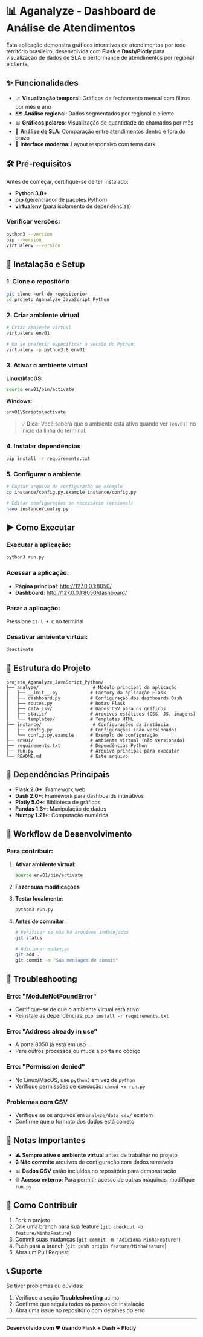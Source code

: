# 📊 Aganalyze - Dashboard de Análise de Atendimentos

Esta aplicação demonstra gráficos interativos de atendimentos por todo território brasileiro, desenvolvida com **Flask** e **Dash/Plotly** para visualização de dados de SLA e performance de atendimentos por regional e cliente.

## ✨ Funcionalidades

- 📈 **Visualização temporal**: Gráficos de fechamento mensal com filtros por mês e ano
- 🗺️ **Análise regional**: Dados segmentados por regional e cliente 
- 📊 **Gráficos polares**: Visualização de quantidade de chamados por mês
- 🎯 **Análise de SLA**: Comparação entre atendimentos dentro e fora do prazo
- 🌙 **Interface moderna**: Layout responsivo com tema dark

## 🛠️ Pré-requisitos

Antes de começar, certifique-se de ter instalado:

- **Python 3.8+** 
- **pip** (gerenciador de pacotes Python)
- **virtualenv** (para isolamento de dependências)

### Verificar versões:
```bash
python3 --version
pip --version
virtualenv --version
```

## 🚀 Instalação e Setup

### 1. Clone o repositório
```bash
git clone <url-do-repositorio>
cd projeto_Aganalyze_JavaScript_Python
```

### 2. Criar ambiente virtual
```bash
# Criar ambiente virtual
virtualenv env01

# Ou se preferir especificar a versão do Python:
virtualenv -p python3.8 env01
```

### 3. Ativar o ambiente virtual

**Linux/MacOS:**
```bash
source env01/bin/activate
```

**Windows:**
```bash
env01\Scripts\activate
```

> 💡 **Dica**: Você saberá que o ambiente está ativo quando ver `(env01)` no início da linha do terminal.

### 4. Instalar dependências
```bash
pip install -r requirements.txt
```

### 5. Configurar o ambiente
```bash
# Copiar arquivo de configuração de exemplo
cp instance/config.py.example instance/config.py

# Editar configurações se necessário (opcional)
nano instance/config.py
```

## ▶️ Como Executar

### Executar a aplicação:
```bash
python3 run.py
```

### Acessar a aplicação:
- **Página principal**: http://127.0.0.1:8050/
- **Dashboard**: http://127.0.0.1:8050/dashboard/

### Parar a aplicação:
Pressione `Ctrl + C` no terminal

### Desativar ambiente virtual:
```bash
deactivate
```

## 📁 Estrutura do Projeto

```
projeto_Aganalyze_JavaScript_Python/
├── analyze/                    # Módulo principal da aplicação
│   ├── __init__.py            # Factory da aplicação Flask
│   ├── dashboard.py           # Configuração dos dashboards Dash
│   ├── routes.py              # Rotas Flask
│   ├── data_csv/              # Dados CSV para os gráficos
│   ├── static/                # Arquivos estáticos (CSS, JS, imagens)
│   └── templates/             # Templates HTML
├── instance/                   # Configurações da instância
│   ├── config.py              # Configurações (não versionado)
│   └── config.py.example      # Exemplo de configuração
├── env01/                     # Ambiente virtual (não versionado)
├── requirements.txt           # Dependências Python
├── run.py                     # Arquivo principal para executar
└── README.md                  # Este arquivo
```

## 🔧 Dependências Principais

- **Flask 2.0+**: Framework web
- **Dash 2.0+**: Framework para dashboards interativos  
- **Plotly 5.0+**: Biblioteca de gráficos
- **Pandas 1.3+**: Manipulação de dados
- **Numpy 1.21+**: Computação numérica

## 🔄 Workflow de Desenvolvimento

### Para contribuir:

1. **Ativar ambiente virtual**:
   ```bash
   source env01/bin/activate
   ```

2. **Fazer suas modificações**

3. **Testar localmente**:
   ```bash
   python3 run.py
   ```

4. **Antes de commitar**:
   ```bash
   # Verificar se não há arquivos indesejados
   git status
   
   # Adicionar mudanças
   git add .
   git commit -m "Sua mensagem de commit"
   ```

## 🐛 Troubleshooting

### Erro: "ModuleNotFoundError"
- Certifique-se de que o ambiente virtual está ativo
- Reinstale as dependências: `pip install -r requirements.txt`

### Erro: "Address already in use"
- A porta 8050 já está em uso
- Pare outros processos ou mude a porta no código

### Erro: "Permission denied"
- No Linux/MacOS, use `python3` em vez de `python`
- Verifique permissões de execução: `chmod +x run.py`

### Problemas com CSV
- Verifique se os arquivos em `analyze/data_csv/` existem
- Confirme que o formato dos dados está correto

## 📝 Notas Importantes

- ⚠️ **Sempre ative o ambiente virtual** antes de trabalhar no projeto
- 🔒 **Não commite** arquivos de configuração com dados sensíveis
- 📊 **Dados CSV** estão incluídos no repositório para demonstração
- 🌐 **Acesso externo**: Para permitir acesso de outras máquinas, modifique `run.py`

## 🤝 Como Contribuir

1. Fork o projeto
2. Crie uma branch para sua feature (`git checkout -b feature/MinhaFeature`)
3. Commit suas mudanças (`git commit -m 'Adiciona MinhaFeature'`)
4. Push para a branch (`git push origin feature/MinhaFeature`)
5. Abra um Pull Request

## 📞 Suporte

Se tiver problemas ou dúvidas:
1. Verifique a seção **Troubleshooting** acima
2. Confirme que seguiu todos os passos de instalação
3. Abra uma issue no repositório com detalhes do erro

---

**Desenvolvido com ❤️ usando Flask + Dash + Plotly**
